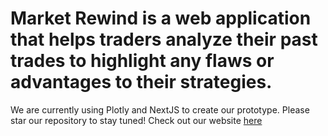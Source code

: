 # Market Rewind is a web application that helps traders analyze their past trades to highlight any flaws or advantages to their strategies.

We are currently using Plotly and NextJS to create our prototype. Please star our repository to stay tuned! Check out our website [here](https://market-rewind.wixsite.com/site)
